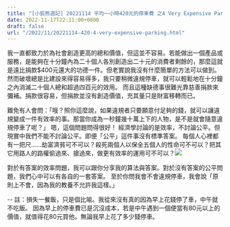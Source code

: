 ```yaml
---
title: "[小狐熊週記] 20221114 平均一小時420元的停車費 之4 Very Expensive Parking Fees -4"
date: 2022-11-17T22:11:00+0800
draft: false
url: "/2022/11/20221114-420-4-very-expensive-parking.html"
---
```


我一直都致力於為社會創造更高的總和價值，但這並不容易。若能做出一個產品或服務，是能夠在十分鐘內為二十個人各別創造出二十元的消費者剩餘的，那麼這就是遠比捐款$400元還大的功德一件。但老實說我沒有什麼簡單的方法可以做到。然而破壞總是比建設來得容易得多，我只要稍微違規停車，就可以輕鬆地在十分鐘之內消滅二十個人總和超過四百元的效用。
而且這種缺德事很難光靠慈善捐款來彌補。捐款很容易，但捐款並沒有創造價值，充其量只是財富移轉而已。

難免有人會問：「哦？照你這麼說，如果違規者只要願意付足夠的錢，就可以讓違規變成一件有效率的事。那當你成為一秒鐘幾十萬上下的人物，是不是就會隨意違規停車了呢？」
嗯，這個問題問得很好！
經濟學討論的是效率，不討論公平。但現實中我們不能不討論公平。即便「公平」這件事沒有標準答案。
每個人心裡都有一把尺……劫富濟貧可不可以？殺死兩個人以保全五個人的性命可不可以？把其它用路人的路權偷過來、搶過來，做更有效率的運用可不可以？![](https://blogger.googleusercontent.com/img/a/AVvXsEgIsZPR8fDXTwrrWFHJmmE8WAc3l9TBV9J5YLyoZhB2usIs-hmhcK90YKbIyma77haMiLCw_frJClKagsh7HHEA6GaTU0znqzvcWlkOKE1EyF6EH5MzrB-2hUNUnh9lClGTYUbVMFn7xnIbv7XLS0mELGzenL1j8LYmnL5nUPQyBxMNCnfzySypNUiu)

對於有答案的效率問題，我可以跟你分享我的算法與答案。對於沒有答案的公平問題，我們心中可以有各自的一套答案。
至於你問我會不會違規停車，我會說「原則上不會，因為我的教養不允許我這樣。」

--
註：損失一餐飯，只是個比喻。我從來沒有真的因為早上花錢停了車，中午就不吃飯。 因為早上的停車費已是沉沒成本，若是中午遇到一個便當有80元以上的價值，就值得花80元買他。無論我早上花了多少錢停車。
